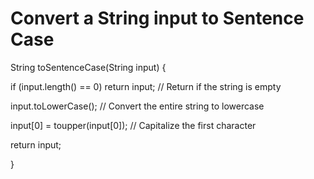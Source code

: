 # Convert a String input to Sentence Case


String toSentenceCase(String input) {

  if (input.length() == 0) return input; // Return if the string is empty

  input.toLowerCase();                   // Convert the entire string to lowercase
  
  input[0] = toupper(input[0]);          // Capitalize the first character
  
  return input;

}
